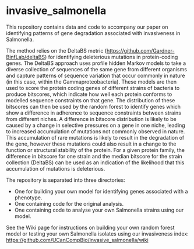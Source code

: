# invasive_salmonella
This repository contains data and code to accompany our paper on identifying patterns of gene degradation associated with invasiveness in Salmonella. 

The method relies on the DeltaBS metric (https://github.com/Gardner-BinfLab/deltaBS) for identifying deleterious mutations in protein-coding genes. The DeltaBS approach uses profile hidden Markov models to take a diverse collection of sequences of the same gene from different organisms and capture patterns of sequence variation that occur commonly in nature (in this case, within the Gammaproteobacteria). These models are then used to score the protein coding genes of different strains of bacteria to produce bitscores, which indicate how well each protein conforms to modelled sequence constraints on that gene. The distribution of these bitscores can then be used by the random forest to identify genes which show a difference in adherence to sequence constraints between strains from different niches. A difference in bitscore distribution is likely to be caused by a change in selective pressures on a gene in one niche, leading to increased accumulation of mutations not commonly observed in nature. This accumulation of rare mutations is likely to result in the degradation of the gene, however these mutations could also result in a change to the function or structural stability of the protein. For a given protein family, the difference in bitscore for one strain and the median bitscore for the strain collection (DeltaBS) can be used as an indication of the likelihood that this accumulation of mutations is deleterious. 

The repository is separated into three directories:
* One for building your own model for identifying genes associated with a phenotype.
* One containing code for the original analysis.
* One containing code to analyse your own Salmonella strains using our model.

See the Wiki page for instructions on building your own random forest model or testing your own Salmonella isolates using our invasiveness index:
https://github.com/UCanCompBio/invasive_salmonella/wiki
